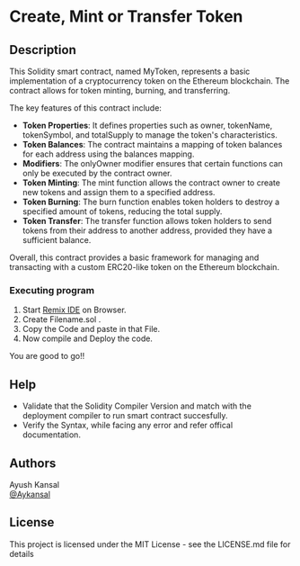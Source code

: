 # Create, Mint or Transfer Token

## Description

This Solidity smart contract, named MyToken, represents a basic implementation of a cryptocurrency token on the Ethereum blockchain. The contract allows for token minting, burning, and transferring.

The key features of this contract include:

* **Token Properties**: It defines properties such as owner, tokenName, tokenSymbol, and totalSupply to manage the token's characteristics.
* **Token Balances**: The contract maintains a mapping of token balances for each address using the balances mapping.
* **Modifiers**: The onlyOwner modifier ensures that certain functions can only be executed by the contract owner.
* **Token Minting**: The mint function allows the contract owner to create new tokens and assign them to a specified address.
* **Token Burning**: The burn function enables token holders to destroy a specified amount of tokens, reducing the total supply.
* **Token Transfer**: The transfer function allows token holders to send tokens from their address to another address, provided they have a sufficient balance.

Overall, this contract provides a basic framework for managing and transacting with a custom ERC20-like token on the Ethereum blockchain.

### Executing program
1. Start [Remix IDE](https://remix.ethereum.org/) on Browser.
2. Create Filename.sol .
3. Copy the Code and paste in that File.
4. Now compile and Deploy the code.

You are good to go!!

## Help

* Validate that the Solidity Compiler Version and match with the deployment compiler to run smart contract succesfully.
* Verify the Syntax, while facing any error and refer offical documentation.

## Authors

Ayush Kansal  
[@Aykansal](https://linkedin.com/aykansal)


## License

This project is licensed under the MIT License - see the LICENSE.md file for details
